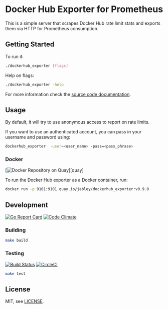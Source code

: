 # Docker Hub Exporter for Prometheus

This is a simple server that scrapes Docker Hub rate limit stats and exports them via HTTP for
Prometheus consumption.

## Getting Started

To run it:

```bash
./dockerhub_exporter [flags]
```

Help on flags:

```bash
./dockerhub_exporter -help
```

For more information check the [source code documentation][gdocs].

[gdocs]: http://godoc.org/github.com/jabley/dockerhub_exporter

## Usage

By default, it will try to use anonymous access to report on rate limits.

If you want to use an authenticated account, you can pass in your username and password using:

```bash
dockerhub_exporter  -user=<user_name> -pass=<pass_phrase>
```

### Docker

[![Docker Repository on Quay](https://quay.io/repository/jabley/dockerhub_exporter/status)][quay]

To run the Docker Hub exporter as a Docker container, run:

```bash
docker run -p 9101:9101 quay.io/jabley/dockerhub_exporter:v0.9.0
```

## Development

[![Go Report Card](https://goreportcard.com/badge/github.com/jabley/dockerhub_exporter)][goreportcard]
[![Code Climate](https://codeclimate.com/github/jabley/dockerhub_exporter/badges/gpa.svg)][codeclimate]

[goreportcard]: https://goreportcard.com/report/github.com/jabley/dockerhub_exporter
[codeclimate]: https://codeclimate.com/github/jabley/dockerhub_exporter

### Building

```bash
make build
```

### Testing

[![Build Status](https://travis-ci.org/jabley/dockerhub_exporter_.png?branch=master)][travisci]
[![CircleCI](https://circleci.com/gh/jabley/dockerhub_exporter/tree/master.svg?style=shield)][circleci]

```bash
make test
```

[travisci]: https://travis-ci.org/jabley/dockerhub_exporter_
[circleci]: https://circleci.com/gh/jabley/dockerhub_exporter_

## License

MIT, see [LICENSE](https://github.com/jabley/dockerhub_exporter/blob/master/LICENSE).
